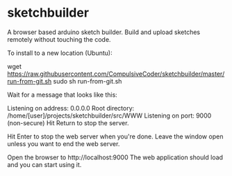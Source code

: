 # sketchbuilder
A browser based arduino sketch builder. Build and upload sketches remotely without touching the code.

To install to a new location (Ubuntu):

  wget https://raw.githubusercontent.com/CompulsiveCoder/sketchbuilder/master/run-from-git.sh
  sudo sh run-from-git.sh

Wait for a message that looks like this:

  Listening on address: 0.0.0.0
  Root directory: /home/[user]/projects/sketchbuilder/src/WWW
  Listening on port: 9000 (non-secure)
  Hit Return to stop the server.

Hit Enter to stop the web server when you're done.
Leave the window open unless you want to end the web server.

Open the browser to http://localhost:9000
The web application should load and you can start using it.
